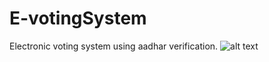 # E-votingSystem
Electronic voting system using aadhar verification.
![alt text](https://github.com/bhudolbhardwaj/E-votingSystem/blob/main/ImageResourse/homepage.png)

